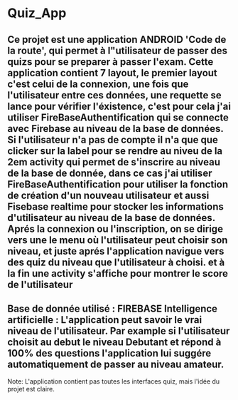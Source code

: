 # Quiz_App
Ce projet est une application ANDROID 'Code de la route', qui permet à l"utilisateur de passer des quizs pour se preparer à passer l'exam.
Cette application contient 7 layout, le premier layout c'est celui de la connexion, une fois que l'utilisateur entre ces données, une requette se lance pour vérifier l'éxistence,
c'est pour cela j'ai utiliser FireBaseAuthentification qui se connecte avec Firebase au niveau de la base de données.
Si l'utilisateur n'a pas de compte il n'a que que clicker sur la label pour se rendre au niveu de la 2em activity qui permet de s'inscrire au niveau de la base de donnée, dans ce cas
j'ai utiliser FireBaseAuthentification pour utiliser la fonction de création d'un nouveau utilisateur et aussi Fisebase realtime pour stocker les informations d'utilisateur au niveau
de la base de données.
Aprés la connexion ou l'inscription, on se dirige vers une le menu où l'utilisateur peut choisir son niveau, et juste aprés l'application navigue vers des quiz du niveau que l'utilisateur
à choisi.
et à la fin une activity s'affiche pour montrer le score de l'utilisateur
-------------------------------------------------------------------------------------------------------------------------------------------------------------------------------------
Base de donnée utilisé : FIREBASE
Intelligence artificielle : L'application peut savoir le vrai niveau de l'utilisateur. Par example si l'utilisateur choisit au debut le niveau Debutant et répond à 100% des questions
l'application lui suggére automatiquement de passer au niveau amateur.
-------------------------------------------------------------------------------------------------------------------------------------------------------------------------------------
Note: L'application contient pas toutes les interfaces quiz, mais l'idée du projet est claire.
